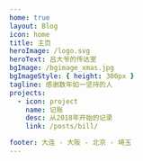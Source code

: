 ```yaml
---
home: true
layout: Blog
icon: home
title: 主页
heroImage: /logo.svg
heroText: 吕大爷的传达室
bgImage: /bgimage_xmas.jpg
bgImageStyle: { height: 300px }
tagline: 感谢数年如一坚持的人
projects:
  - icon: project
    name: 记账
    desc: 从2018年开始的记录
    link: /posts/bill/

footer: 大连 - 大阪 - 北京 - 埼玉
---
```

